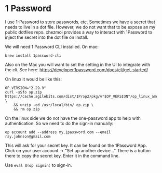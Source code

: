 # 1 Password

I use 1-Password to store passwords, etc.  Sometimes we have a secret that needs to live in 
a dot file.  However, we do not want that to be expose an my public dotfiles repo.
chezmoi provides a way to interact with 1Password to inject the secret into the dot file on install.

We will need 1 Password CLI installed.
On mac:
```
brew install 1password-cli
```
Also on the Mac you will want to set the setting in the UI to integrate with the cli.  See here:
https://developer.1password.com/docs/cli/get-started/


On linux it would be like this:
```
OP_VERSION="2.29.0"
curl -sSfo op.zip https://cache.agilebits.com/dist/1P/op2/pkg/v"$OP_VERSION"/op_linux_amd64_v"$OP_VERSION".zip \
    && unzip -od /usr/local/bin/ op.zip \
    && rm op.zip
```
On the linux side we do not have the one-password app to help with authentication.  So we need to do the sign-in manually:
```
op account add --address my.1password.com --email ray.johnson@gmail.com
```
This will ask for your secret key.  It can be found on the 1Password App.  Click on your user account -> "Set up another device..."
There is a button there to copy the secret key.  Enter it in the command line.

Use `eval $(op signin)` to sign-in.


